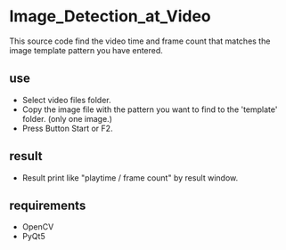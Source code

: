 # Image_Detection_at_Video

This source code find the video time and frame count that matches the image template pattern you have entered.

## use
* Select video files folder.
* Copy the image file with the pattern you want to find to the 'template' folder. (only one image.)
* Press Button Start or F2.

## result
* Result print like "playtime / frame count" by result window.

## requirements
* OpenCV
* PyQt5
